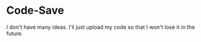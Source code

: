 # Code-Save
I don't have many ideas. I'll just upload my code so that I won't lose it in the future.
